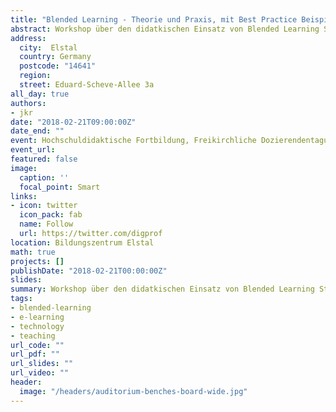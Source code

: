 ```yaml
---
title: "Blended Learning - Theorie und Praxis, mit Best Practice Beispielen"
abstract: Workshop über den didatkischen Einsatz von Blended Learning Strategien im Rahmen der Hochschullehre. Der erster Teil behandelt die theoretischen und pädagogischen Grundlagen. Im zweiten Teil werden praktische Applikationen dargestellt.
address:
  city:  Elstal
  country: Germany
  postcode: "14641"
  region:
  street: Eduard-Scheve-Allee 3a
all_day: true
authors:
- jkr
date: "2018-02-21T09:00:00Z"
date_end: ""
event: Hochschuldidaktische Fortbildung, Freikirchliche Dozierendentagung Elstal
event_url:
featured: false
image:
  caption: ''
  focal_point: Smart
links:
- icon: twitter
  icon_pack: fab
  name: Follow
  url: https://twitter.com/digprof
location: Bildungszentrum Elstal
math: true
projects: []
publishDate: "2018-02-21T00:00:00Z"
slides:
summary: Workshop über den didatkischen Einsatz von Blended Learning Strategien im Rahmen der Hochschullehre
tags:
- blended-learning
- e-learning
- technology
- teaching
url_code: ""
url_pdf: ""
url_slides: ""
url_video: ""
header:
  image: "/headers/auditorium-benches-board-wide.jpg"
---
```

